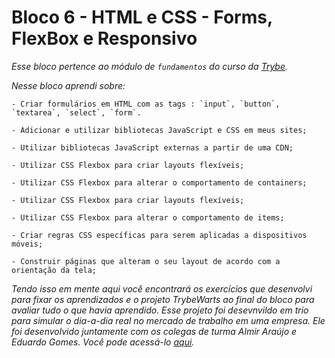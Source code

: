 # Bloco 6 - HTML e CSS - Forms, FlexBox e Responsivo

*Esse bloco pertence ao módulo de `fundamentos` do curso da [Trybe](https://www.betrybe.com/).*

*Nesse bloco aprendi sobre:*

    - Criar formulários em HTML com as tags : `input`, `button`, `textarea`, `select`, `form`.
    
    - Adicionar e utilizar bibliotecas JavaScript e CSS em meus sites;
    
    - Utilizar bibliotecas JavaScript externas a partir de uma CDN;

    - Utilizar CSS Flexbox para criar layouts flexíveis;

    - Utilizar CSS Flexbox para alterar o comportamento de containers;

    - Utilizar CSS Flexbox para criar layouts flexíveis;

    - Utilizar CSS Flexbox para alterar o comportamento de items;

    - Criar regras CSS específicas para serem aplicadas a dispositivos móveis;

    - Construir páginas que alteram o seu layout de acordo com a orientação da tela;


*Tendo isso em mente aqui você encontrará os exercícios que desenvolvi para fixar os aprendizados e o projeto TrybeWarts ao final do bloco para avaliar tudo o que havia aprendido.*
*Esse projeto foi desevnvildo em trio para simular o dia-a-dia real no mercado de trabalho em uma empresa. Ele foi desenvolvido juntamente com os colegas de turma Almir Araújo e Eduardo Gomes. Você pode acessá-lo [aqui](https://github.com/tryber/sd-019-a-project-trybewarts/pull/59).*
